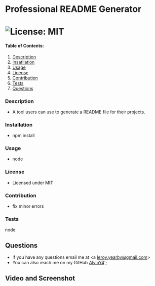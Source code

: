 # Professional README Generator  

  # ![License: MIT](https://img.shields.io/badge/License-MIT-yellow.svg) 

  #### Table of Contents:
  1. [Description](#description)
  2. [Insatllation](#installation)
  3. [Usage](#usage)
  4. [License](#license)
  5. [Contribution](#contribution)
  6. [Tests](#testing)
  7. [Questions](#Questions)

  ### Description
  * A tool users can use to generate a README file for their projects. 
  
  ### Installation 
  * npm install

  ### Usage 
  * node

  ### License 
  * Licensed under MIT 

  ### Contribution 
  * fix minor errors 

  ### Tests 
  node

  ## Questions 
  * If you have any questions email me at <a leroy.yearby@gmail.com></a>
  * You can also reach me on my GitHub [AlvinY4](http://github.com/AlvinY4)';

## Video and Screenshot 





